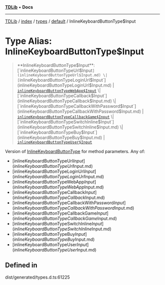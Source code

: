 [**TDLib**](../../../../../../README.md) • **Docs**

***

[TDLib](../../../../../../modules.md) / [index](../../../../../README.md) / [types](../../../README.md) / [default](../README.md) / InlineKeyboardButtonType$Input

# Type Alias: InlineKeyboardButtonType$Input

> **InlineKeyboardButtonType$Input**: [`inlineKeyboardButtonTypeUrl$Input`](inlineKeyboardButtonTypeUrl$Input.md) \| [`inlineKeyboardButtonTypeLoginUrl$Input`](inlineKeyboardButtonTypeLoginUrl$Input.md) \| [`inlineKeyboardButtonTypeWebApp$Input`](inlineKeyboardButtonTypeWebApp$Input.md) \| [`inlineKeyboardButtonTypeCallback$Input`](inlineKeyboardButtonTypeCallback$Input.md) \| [`inlineKeyboardButtonTypeCallbackWithPassword$Input`](inlineKeyboardButtonTypeCallbackWithPassword$Input.md) \| [`inlineKeyboardButtonTypeCallbackGame$Input`](inlineKeyboardButtonTypeCallbackGame$Input.md) \| [`inlineKeyboardButtonTypeSwitchInline$Input`](inlineKeyboardButtonTypeSwitchInline$Input.md) \| [`inlineKeyboardButtonTypeBuy$Input`](inlineKeyboardButtonTypeBuy$Input.md) \| [`inlineKeyboardButtonTypeUser$Input`](inlineKeyboardButtonTypeUser$Input.md)

Version of [InlineKeyboardButtonType](InlineKeyboardButtonType.md) for method parameters.
Any of:
- [inlineKeyboardButtonTypeUrl$Input](inlineKeyboardButtonTypeUrl$Input.md)
- [inlineKeyboardButtonTypeLoginUrl$Input](inlineKeyboardButtonTypeLoginUrl$Input.md)
- [inlineKeyboardButtonTypeWebApp$Input](inlineKeyboardButtonTypeWebApp$Input.md)
- [inlineKeyboardButtonTypeCallback$Input](inlineKeyboardButtonTypeCallback$Input.md)
- [inlineKeyboardButtonTypeCallbackWithPassword$Input](inlineKeyboardButtonTypeCallbackWithPassword$Input.md)
- [inlineKeyboardButtonTypeCallbackGame$Input](inlineKeyboardButtonTypeCallbackGame$Input.md)
- [inlineKeyboardButtonTypeSwitchInline$Input](inlineKeyboardButtonTypeSwitchInline$Input.md)
- [inlineKeyboardButtonTypeBuy$Input](inlineKeyboardButtonTypeBuy$Input.md)
- [inlineKeyboardButtonTypeUser$Input](inlineKeyboardButtonTypeUser$Input.md)

## Defined in

dist/generated/types.d.ts:61225
